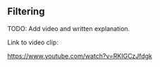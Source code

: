 ## Filtering

TODO: Add video and written explanation.

Link to video clip:

https://www.youtube.com/watch?v=RKIGCzJfdgk
